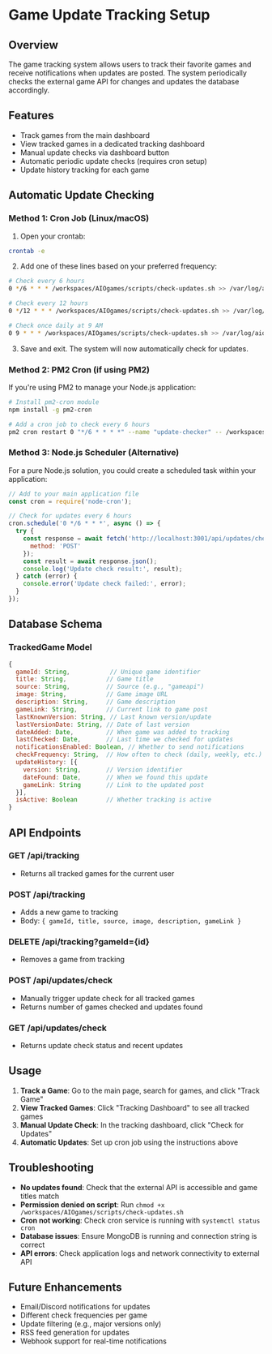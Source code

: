 # Game Update Tracking Setup

## Overview
The game tracking system allows users to track their favorite games and receive notifications when updates are posted. The system periodically checks the external game API for changes and updates the database accordingly.

## Features
- Track games from the main dashboard
- View tracked games in a dedicated tracking dashboard
- Manual update checks via dashboard button
- Automatic periodic update checks (requires cron setup)
- Update history tracking for each game

## Automatic Update Checking

### Method 1: Cron Job (Linux/macOS)

1. Open your crontab:
```bash
crontab -e
```

2. Add one of these lines based on your preferred frequency:

```bash
# Check every 6 hours
0 */6 * * * /workspaces/AIOgames/scripts/check-updates.sh >> /var/log/aiogames-updates.log 2>&1

# Check every 12 hours
0 */12 * * * /workspaces/AIOgames/scripts/check-updates.sh >> /var/log/aiogames-updates.log 2>&1

# Check once daily at 9 AM
0 9 * * * /workspaces/AIOgames/scripts/check-updates.sh >> /var/log/aiogames-updates.log 2>&1
```

3. Save and exit. The system will now automatically check for updates.

### Method 2: PM2 Cron (if using PM2)

If you're using PM2 to manage your Node.js application:

```bash
# Install pm2-cron module
npm install -g pm2-cron

# Add a cron job to check every 6 hours
pm2 cron restart 0 "*/6 * * * *" --name "update-checker" -- /workspaces/AIOgames/scripts/check-updates.sh
```

### Method 3: Node.js Scheduler (Alternative)

For a pure Node.js solution, you could create a scheduled task within your application:

```javascript
// Add to your main application file
const cron = require('node-cron');

// Check for updates every 6 hours
cron.schedule('0 */6 * * *', async () => {
  try {
    const response = await fetch('http://localhost:3001/api/updates/check', {
      method: 'POST'
    });
    const result = await response.json();
    console.log('Update check result:', result);
  } catch (error) {
    console.error('Update check failed:', error);
  }
});
```

## Database Schema

### TrackedGame Model
```javascript
{
  gameId: String,           // Unique game identifier
  title: String,           // Game title
  source: String,          // Source (e.g., "gameapi")
  image: String,           // Game image URL
  description: String,     // Game description
  gameLink: String,        // Current link to game post
  lastKnownVersion: String, // Last known version/update
  lastVersionDate: String, // Date of last version
  dateAdded: Date,         // When game was added to tracking
  lastChecked: Date,       // Last time we checked for updates
  notificationsEnabled: Boolean, // Whether to send notifications
  checkFrequency: String,  // How often to check (daily, weekly, etc.)
  updateHistory: [{
    version: String,       // Version identifier
    dateFound: Date,       // When we found this update
    gameLink: String       // Link to the updated post
  }],
  isActive: Boolean        // Whether tracking is active
}
```

## API Endpoints

### GET /api/tracking
- Returns all tracked games for the current user

### POST /api/tracking
- Adds a new game to tracking
- Body: `{ gameId, title, source, image, description, gameLink }`

### DELETE /api/tracking?gameId={id}
- Removes a game from tracking

### POST /api/updates/check
- Manually trigger update check for all tracked games
- Returns number of games checked and updates found

### GET /api/updates/check
- Returns update check status and recent updates

## Usage

1. **Track a Game**: Go to the main page, search for games, and click "Track Game"
2. **View Tracked Games**: Click "Tracking Dashboard" to see all tracked games
3. **Manual Update Check**: In the tracking dashboard, click "Check for Updates"
4. **Automatic Updates**: Set up cron job using the instructions above

## Troubleshooting

- **No updates found**: Check that the external API is accessible and game titles match
- **Permission denied on script**: Run `chmod +x /workspaces/AIOgames/scripts/check-updates.sh`
- **Cron not working**: Check cron service is running with `systemctl status cron`
- **Database issues**: Ensure MongoDB is running and connection string is correct
- **API errors**: Check application logs and network connectivity to external API

## Future Enhancements

- Email/Discord notifications for updates
- Different check frequencies per game
- Update filtering (e.g., major versions only)
- RSS feed generation for updates
- Webhook support for real-time notifications